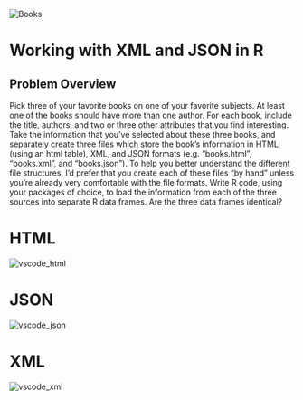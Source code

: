 ![Books](https://user-images.githubusercontent.com/76123653/112207274-4b31d880-8bed-11eb-9fe9-542be59b7559.png)
# Working with XML and JSON in R 
## Problem Overview
Pick three of your favorite books on one of your favorite subjects. At least one of the books should have more than one author. For each book, include the title, authors, and two or three other attributes that you find interesting. Take the information that you’ve selected about these three books, and separately create three files which store the book’s information in HTML (using an html table), XML, and JSON formats (e.g. “books.html”, “books.xml”, and “books.json”). To help you better understand the different file structures, I’d prefer that you create each of these files “by hand” unless you’re already very comfortable with the file formats. Write R code, using your packages of choice, to load the information from each of the three sources into separate R data frames. Are the three data frames identical?
# HTML
![vscode_html](https://user-images.githubusercontent.com/76123653/112402305-ac87a380-8ce2-11eb-90ad-f5fb78a069e2.PNG)
# JSON
![vscode_json](https://user-images.githubusercontent.com/76123653/112402318-b4474800-8ce2-11eb-8060-8000a47aa630.PNG)
# XML
![vscode_xml](https://user-images.githubusercontent.com/76123653/112402335-be694680-8ce2-11eb-8b98-fb5afe6f21c1.PNG)
